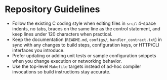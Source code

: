 # Repository Guidelines

- Follow the existing C coding style when editing files in `src/`: 4-space indents, no tabs, braces on the same line as the control statement, and keep lines under 120 characters when practical.
- Keep the documentation (`README.md`, `configs/`, `handler_contract.txt`) in sync with any changes to build steps, configuration keys, or HTTP/CLI interfaces you introduce.
- Prefer updating or adding unit tests or sample configuration snippets when you change execution or networking behavior.
- Use the top-level `Makefile` targets instead of ad-hoc compiler invocations so build instructions stay accurate.
